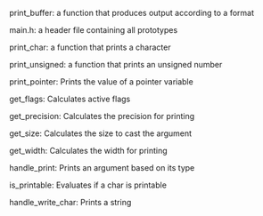 print_buffer: a function that produces output according to a format

main.h: a header file containing all prototypes

print_char: a function that prints a character

print_unsigned: a function that prints an unsigned number

print_pointer: Prints the value of a pointer variable

get_flags: Calculates active flags

get_precision: Calculates the precision for printing

get_size: Calculates the size to cast the argument

get_width: Calculates the width for printing

handle_print: Prints an argument based on its type

is_printable: Evaluates if a char is printable

handle_write_char: Prints a string
